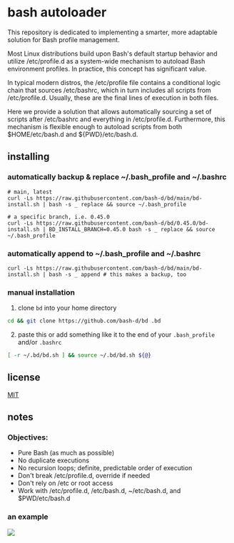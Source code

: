 # bash autoloader

This repository is dedicated to implementing a smarter, more adaptable solution for Bash profile management.

Most Linux distributions build upon Bash's default startup behavior and utilize /etc/profile.d as a system-wide mechanism to autoload Bash environment profiles. In practice, this concept has significant value.

In typical modern distros, the /etc/profile file contains a conditional logic chain that sources /etc/bashrc, which in turn includes all scripts from /etc/profile.d. Usually, these are the final lines of execution in both files.

Here we provide a solution that allows automatically sourcing a set of scripts after /etc/bashrc and everything in /etc/profile.d. Furthermore, this mechanism is flexible enough to autoload scripts from both $HOME/etc/bash.d and ${PWD}/etc/bash.d.

## installing

### automatically backup & replace ~/.bash_profile and ~/.bashrc

```
# main, latest
curl -Ls https://raw.githubusercontent.com/bash-d/bd/main/bd-install.sh | bash -s _ replace && source ~/.bash_profile
```

```
# a specific branch, i.e. 0.45.0
curl -Ls https://raw.githubusercontent.com/bash-d/bd/0.45.0/bd-install.sh | BD_INSTALL_BRANCH=0.45.0 bash -s _ replace && source ~/.bash_profile
```

### automatically append to ~/.bash_profile and ~/.bashrc

```
curl -Ls https://raw.githubusercontent.com/bash-d/bd/main/bd-install.sh | bash -s _ append # this makes a backup, too
```

### manual installation

1) clone `bd` into your home directory
```sh
cd && git clone https://github.com/bash-d/bd .bd
```

2) paste this or add something like it to the end of your `.bash_profile` and/or `.bashrc`
```sh
[ -r ~/.bd/bd.sh ] && source ~/.bd/bd.sh ${@}
```

## license

[MIT](https://github.com/bash-d/bd/blob/main/LICENSE.md)

## notes

### Objectives:

* Pure Bash (as much as possible)
* No duplicate executions
* No recursion loops; definite, predictable order of execution
* Don't break /etc/profile.d, override if needed
* Don't rely on /etc or root access
* Work with /etc/profile.d, /etc/bash.d, ~/etc/bash.d, and $PWD/etc/bash.d

### an example
<img src="example/bd-example.gif?raw=true">
